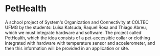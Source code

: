 # PetHealth
A school project of System's Organization and Connectivity at COLTEC UFMG by the students: Luísa Katsuda, Raquel Rosa and Thiago Abreu, which we must integrate hardware and software. The project called PetHealth, which the idea consists of a pet-accessible collar or clothing integrated with hardware with temperature sensor and accelerometer, and then this information will be provided in an application or site.
